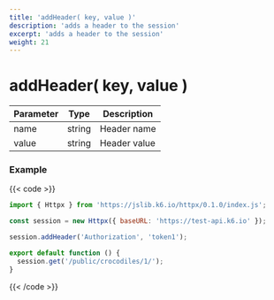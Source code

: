 ```yaml
---
title: 'addHeader( key, value )'
description: 'adds a header to the session'
excerpt: 'adds a header to the session'
weight: 21
---
```


# addHeader( key, value )

| Parameter | Type   | Description  |
| --------- | ------ | ------------ |
| name      | string | Header name  |
| value     | string | Header value |

### Example

{{< code >}}

```javascript
import { Httpx } from 'https://jslib.k6.io/httpx/0.1.0/index.js';

const session = new Httpx({ baseURL: 'https://test-api.k6.io' });

session.addHeader('Authorization', 'token1');

export default function () {
  session.get('/public/crocodiles/1/');
}
```

{{< /code >}}
